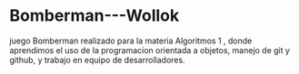# Bomberman---Wollok

juego Bomberman realizado para la materia Algoritmos 1 , donde aprendimos el uso de la programacion orientada a objetos, manejo de git y github,  y trabajo en equipo de desarrolladores.
